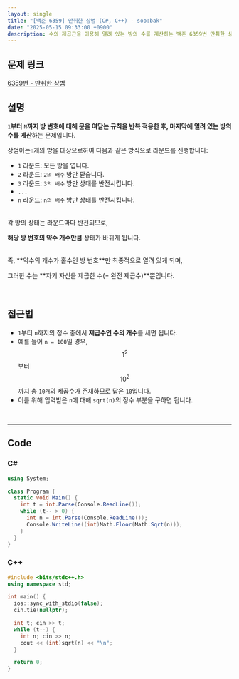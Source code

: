 ```yaml
---
layout: single
title: "[백준 6359] 만취한 상범 (C#, C++) - soo:bak"
date: "2025-05-15 09:33:00 +0900"
description: 수의 제곱근을 이용해 열려 있는 방의 수를 계산하는 백준 6359번 만취한 상범 문제의 C# 및 C++ 풀이 및 해설
---
```


## 문제 링크
[6359번 - 만취한 상범](https://www.acmicpc.net/problem/6359)

## 설명
`1`**부터** `N`**까지 방 번호에 대해 문을 여닫는 규칙을 반복 적용한 후, 마지막에 열려 있는 방의 수를 계산**하는 문제입니다.

상범이는`n`개의 방을 대상으로하여 다음과 같은 방식으로 라운드를 진행합니다:

- `1` 라운드: 모든 방을 엽니다.
- `2` 라운드: `2의 배수` 방만 닫습니다.
- `3` 라운드: `3의 배수` 방만 상태를 반전시킵니다.
- `...`
- `n` 라운드: `n의 배수` 방만 상태를 반전시킵니다.

<br>
각 방의 상태는 라운드마다 반전되므로,

**해당 방 번호의 약수 개수만큼** 상태가 바뀌게 됩니다.

<br>
즉, **약수의 개수가 홀수인 방 번호**만 최종적으로 열려 있게 되며,

그러한 수는 **자기 자신을 제곱한 수(= 완전 제곱수)**뿐입니다.

<br>

## 접근법

- `1`부터 `n`까지의 정수 중에서 **제곱수인 수의 개수**를 세면 됩니다.
- 예를 들어 `n = 100`일 경우, $$1^2$$부터 $$10^2$$까지 총 `10개`의 제곱수가 존재하므로 답은 `10`입니다.
- 이를 위해 입력받은 `n`에 대해 `sqrt(n)`의 정수 부분을 구하면 됩니다.

<br>

---

## Code

### C#

```csharp
using System;

class Program {
  static void Main() {
    int t = int.Parse(Console.ReadLine());
    while (t-- > 0) {
      int n = int.Parse(Console.ReadLine());
      Console.WriteLine((int)Math.Floor(Math.Sqrt(n)));
    }
  }
}
```

### C++

```cpp
#include <bits/stdc++.h>
using namespace std;

int main() {
  ios::sync_with_stdio(false);
  cin.tie(nullptr);

  int t; cin >> t;
  while (t--) {
    int n; cin >> n;
    cout << (int)sqrt(n) << "\n";
  }

  return 0;
}
```
